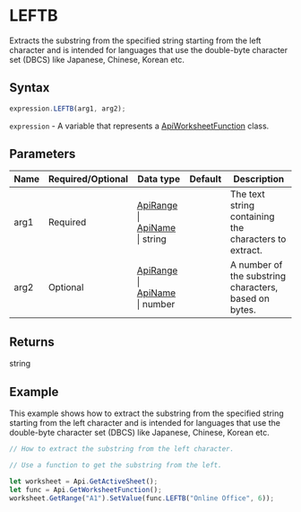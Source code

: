 # LEFTB

Extracts the substring from the specified string starting from the left character and is intended for languages that use the double-byte character set (DBCS) like Japanese, Chinese, Korean etc.

## Syntax

```javascript
expression.LEFTB(arg1, arg2);
```

`expression` - A variable that represents a [ApiWorksheetFunction](../ApiWorksheetFunction.md) class.

## Parameters

| **Name** | **Required/Optional** | **Data type** | **Default** | **Description** |
| ------------- | ------------- | ------------- | ------------- | ------------- |
| arg1 | Required | [ApiRange](../../ApiRange/ApiRange.md) \| [ApiName](../../ApiName/ApiName.md) \| string |  | The text string containing the characters to extract. |
| arg2 | Optional | [ApiRange](../../ApiRange/ApiRange.md) \| [ApiName](../../ApiName/ApiName.md) \| number |  | A number of the substring characters, based on bytes. |

## Returns

string

## Example

This example shows how to extract the substring from the specified string starting from the left character and is intended for languages that use the double-byte character set (DBCS) like Japanese, Chinese, Korean etc.

```javascript editor-xlsx
// How to extract the substring from the left character.

// Use a function to get the substring from the left.

let worksheet = Api.GetActiveSheet();
let func = Api.GetWorksheetFunction();
worksheet.GetRange("A1").SetValue(func.LEFTB("Online Office", 6));
```
